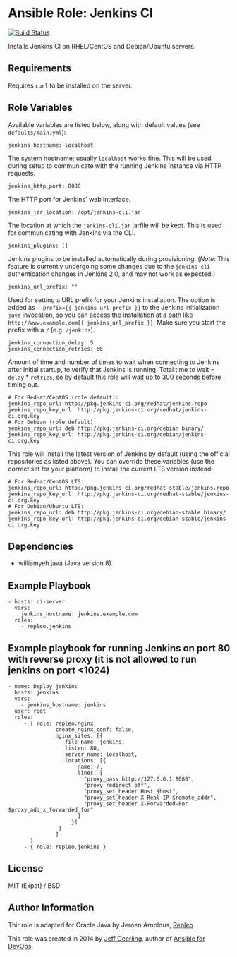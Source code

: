 # Ansible Role: Jenkins CI

[![Build Status](https://travis-ci.org/repleo/ansible-role-jenkins.svg?branch=master)](https://travis-ci.org/repleo/ansible-role-jenkins)

Installs Jenkins CI on RHEL/CentOS and Debian/Ubuntu servers.

## Requirements

Requires `curl` to be installed on the server.

## Role Variables

Available variables are listed below, along with default values (see `defaults/main.yml`):

    jenkins_hostname: localhost

The system hostname; usually `localhost` works fine. This will be used during setup to communicate with the running Jenkins instance via HTTP requests.

    jenkins_http_port: 8080

The HTTP port for Jenkins' web interface.

    jenkins_jar_location: /opt/jenkins-cli.jar

The location at which the `jenkins-cli.jar` jarfile will be kept. This is used for communicating with Jenkins via the CLI.

    jenkins_plugins: []

Jenkins plugins to be installed automatically during provisioning. (_Note_: This feature is currently undergoing some changes due to the `jenkins-cli` authentication changes in Jenkins 2.0, and may not work as expected.)

    jenkins_url_prefix: ""

Used for setting a URL prefix for your Jenkins installation. The option is added as `--prefix={{ jenkins_url_prefix }}` to the Jenkins initialization `java` invocation, so you can access the installation at a path like `http://www.example.com{{ jenkins_url_prefix }}`. Make sure you start the prefix with a `/` (e.g. `/jenkins`).

    jenkins_connection_delay: 5
    jenkins_connection_retries: 60

Amount of time and number of times to wait when connecting to Jenkins after initial startup, to verify that Jenkins is running. Total time to wait = `delay` * `retries`, so by default this role will wait up to 300 seconds before timing out.

    # For RedHat/CentOS (role default):
    jenkins_repo_url: http://pkg.jenkins-ci.org/redhat/jenkins.repo
    jenkins_repo_key_url: http://pkg.jenkins-ci.org/redhat/jenkins-ci.org.key
    # For Debian (role default):
    jenkins_repo_url: deb http://pkg.jenkins-ci.org/debian binary/
    jenkins_repo_key_url: http://pkg.jenkins-ci.org/debian/jenkins-ci.org.key

This role will install the latest version of Jenkins by default (using the official repositories as listed above). You can override these variables (use the correct set for your platform) to install the current LTS version instead:

    # For RedHat/CentOS LTS:
    jenkins_repo_url: http://pkg.jenkins-ci.org/redhat-stable/jenkins.repo
    jenkins_repo_key_url: http://pkg.jenkins-ci.org/redhat-stable/jenkins-ci.org.key
    # For Debian/Ubuntu LTS:
    jenkins_repo_url: deb http://pkg.jenkins-ci.org/debian-stable binary/
    jenkins_repo_key_url: http://pkg.jenkins-ci.org/debian-stable/jenkins-ci.org.key

## Dependencies

  - williamyeh.java (Java version 8)

## Example Playbook

    - hosts: ci-server
      vars:
        jenkins_hostname: jenkins.example.com
      roles:
        - repleo.jenkins

## Example playbook for running Jenkins on port 80 with reverse proxy (it is not allowed to run jenkins on port <1024)

	- name: Deploy jenkins
	  hosts: jenkins
	  vars:
	    - jenkins_hostname: jenkins
	  user: root
	  roles:
	     - { role: repleo.nginx,
	               create_nginx_conf: false,
	               nginx_sites: [{
	                  file_name: jenkins,
	                  listen: 80,
	                  server_name: localhost,
	                  locations: [{
	                      name: /,
	                      lines: [
	                        "proxy_pass http://127.0.0.1:8080",
	                        "proxy_redirect off",
	                        "proxy_set_header Host $host",
	                        "proxy_set_header X-Real-IP $remote_addr",
	                        "proxy_set_header X-Forwarded-For $proxy_add_x_forwarded_for"
	                      ]
	                    }]
	                }
	               ]
	       }    
	     - { role: repleo.jenkins }
	     
## License

MIT (Expat) / BSD

## Author Information

Thir role is adapted for Oracle Java by Jeroen Arnoldus, [Repleo](http://www.repleo.nl)

This role was created in 2014 by [Jeff Geerling](http://jeffgeerling.com/), author of [Ansible for DevOps](http://ansiblefordevops.com/).
